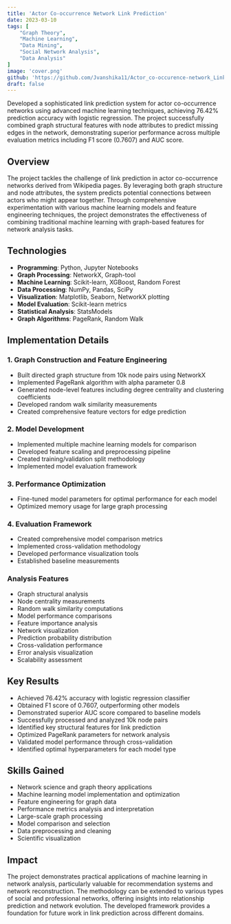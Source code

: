 ```yaml
---
title: 'Actor Co-occurrence Network Link Prediction'
date: 2023-03-10
tags: [
    "Graph Theory",
    "Machine Learning",
    "Data Mining",
    "Social Network Analysis",
    "Data Analysis"
]
image: 'cover.png'
github: 'https://github.com/Jvanshika11/Actor_co-occurence-network_Link-prediction'
draft: false
---
```


Developed a sophisticated link prediction system for actor co-occurrence networks using advanced machine learning techniques, achieving 76.42% prediction accuracy with logistic regression. The project successfully combined graph structural features with node attributes to predict missing edges in the network, demonstrating superior performance across multiple evaluation metrics including F1 score (0.7607) and AUC score.

<!--more-->

## Overview
The project tackles the challenge of link prediction in actor co-occurrence networks derived from Wikipedia pages. By leveraging both graph structure and node attributes, the system predicts potential connections between actors who might appear together. Through comprehensive experimentation with various machine learning models and feature engineering techniques, the project demonstrates the effectiveness of combining traditional machine learning with graph-based features for network analysis tasks.

## Technologies
- **Programming**: Python, Jupyter Notebooks
- **Graph Processing**: NetworkX, Graph-tool
- **Machine Learning**: Scikit-learn, XGBoost, Random Forest
- **Data Processing**: NumPy, Pandas, SciPy
- **Visualization**: Matplotlib, Seaborn, NetworkX plotting
- **Model Evaluation**: Scikit-learn metrics
- **Statistical Analysis**: StatsModels
- **Graph Algorithms**: PageRank, Random Walk

## Implementation Details

### 1. Graph Construction and Feature Engineering
- Built directed graph structure from 10k node pairs using NetworkX
- Implemented PageRank algorithm with alpha parameter 0.8
- Generated node-level features including degree centrality and clustering coefficients
- Developed random walk similarity measurements
- Created comprehensive feature vectors for edge prediction

### 2. Model Development
- Implemented multiple machine learning models for comparison
- Developed feature scaling and preprocessing pipeline
- Created training/validation split methodology
- Implemented model evaluation framework

### 3. Performance Optimization
- Fine-tuned model parameters for optimal performance for each model
- Optimized memory usage for large graph processing

### 4. Evaluation Framework
- Created comprehensive model comparison metrics
- Implemented cross-validation methodology
- Developed performance visualization tools
- Established baseline measurements

### Analysis Features
- Graph structural analysis
- Node centrality measurements
- Random walk similarity computations
- Model performance comparisons
- Feature importance analysis
- Network visualization
- Prediction probability distribution
- Cross-validation performance
- Error analysis visualization
- Scalability assessment

## Key Results
- Achieved 76.42% accuracy with logistic regression classifier
- Obtained F1 score of 0.7607, outperforming other models
- Demonstrated superior AUC score compared to baseline models
- Successfully processed and analyzed 10k node pairs
- Identified key structural features for link prediction
- Optimized PageRank parameters for network analysis
- Validated model performance through cross-validation
- Identified optimal hyperparameters for each model type

## Skills Gained
- Network science and graph theory applications
- Machine learning model implementation and optimization
- Feature engineering for graph data
- Performance metrics analysis and interpretation
- Large-scale graph processing
- Model comparison and selection
- Data preprocessing and cleaning
- Scientific visualization

## Impact
The project demonstrates practical applications of machine learning in network analysis, particularly valuable for recommendation systems and network reconstruction. The methodology can be extended to various types of social and professional networks, offering insights into relationship prediction and network evolution. The developed framework provides a foundation for future work in link prediction across different domains.
